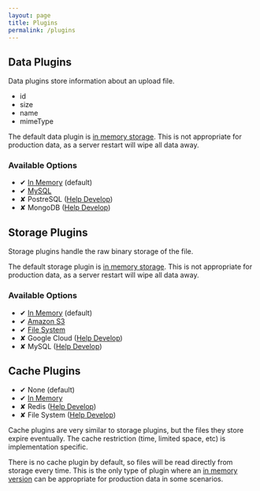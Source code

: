 ```yaml
---
layout: page
title: Plugins
permalink: /plugins
---
```


## Data Plugins

Data plugins store information about an upload file.

- id
- size
- name
- mimeType

The default data plugin is [in memory storage](https://github.com/librarianjs/memory-data).
This is not appropriate for production data, as a server restart will wipe all data away.

### Available Options

- ✔ [In Memory](https://github.com/librarianjs/memory-data) (default)
- ✔ [MySQL](https://github.com/librarianjs/mysql-data)
- ✘ PostreSQL ([Help Develop](/creating-a-data-plugin))
- ✘ MongoDB ([Help Develop](/creating-a-data-plugin))

## Storage Plugins

Storage plugins handle the raw binary storage of the file.

The default storage plugin is [in memory storage](https://github.com/librarianjs/memory-storage).
This is not appropriate for production data, as a server restart will wipe all data away.

### Available Options

- ✔ [In Memory](https://github.com/librarianjs/memory-storage) (default)
- ✔ [Amazon S3](https://github.com/librarianjs/s3-storage)
- ✔ [File System](https://github.com/librarianjs/fs-storage)
- ✘ Google Cloud ([Help Develop](/creating-a-storage-plugin))
- ✘ MySQL ([Help Develop](/creating-a-storage-plugin))

## Cache Plugins

- ✔ None (default)
- ✔ [In Memory](https://github.com/librarianjs/memory-cache)
- ✘ Redis ([Help Develop](/creating-a-cache-plugin))
- ✘ File System ([Help Develop](/creating-a-cache-plugin))


Cache plugins are very similar to storage plugins, but the files they store expire eventually. The cache restriction (time, limited space, etc) is implementation specific.

There is no cache plugin by default, so files will be read directly from storage every time. This is the only type of plugin where an [in memory version](https://github.com/librarianjs/memory-storage) can be appropriate for production data in some scenarios.

